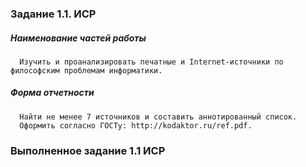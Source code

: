 ### Задание 1.1. ИСР

##### Наименование частей работы
      
      Изучить и проанализировать печатные и Internet-источники по философским проблемам информатики.

##### Форма отчетности
      
      Найти не менее 7 источников и составить аннотированный список.
      Оформить согласно ГОСТу: http://kodaktor.ru/ref.pdf.

### Выполненное задание 1.1 ИСР
